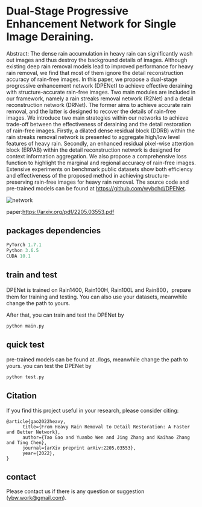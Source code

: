# Dual-Stage Progressive Enhancement Network for Single Image Deraining.

Abstract: The dense rain accumulation in heavy rain can significantly wash out images and thus destroy the background details of images. Although existing deep rain removal models lead to improved performance for heavy rain removal, we find that most of them ignore the detail reconstruction accuracy of rain-free images. In this paper, we propose a dual-stage progressive enhancement network (DPENet) to achieve effective deraining with structure-accurate rain-free images. Two main modules are included in our framework, namely a rain streaks removal network (R2Net) and a detail reconstruction network (DRNet). The former aims to achieve accurate rain removal, and the latter is designed to recover the details of rain-free images. We introduce two main strategies within our networks to achieve trade-off between the effectiveness of deraining and the detail restoration of rain-free images. Firstly, a dilated dense residual block (DDRB) within the rain streaks removal network is presented to aggregate high/low level features of heavy rain. Secondly, an enhanced residual pixel-wise attention block (ERPAB) within the detail reconstruction network is designed for context information aggregation. We also propose a comprehensive loss function to highlight the marginal and regional accuracy of rain-free images. Extensive experiments on benchmark public datasets show both efficiency and effectiveness of the proposed method in achieving structure-preserving rain-free images for heavy rain removal. The source code and pre-trained models can be found at https://github.com/wybchd/DPENet.

![network](https://user-images.githubusercontent.com/90954637/167078409-a8323ec3-517e-4cc9-ba5e-3e948f313ca0.png)

paper:https://arxiv.org/pdf/2205.03553.pdf

## packages dependencies
```python
PyTorch 1.7.1
Python 3.6.5
CUDA 10.1
```

## train and test
DPENet is trained on Rain1400, Rain100H, Rain100L and Rain800，prepare them for training and testing. You can also use your datasets, meanwhile change the path to yours.

After that, you can train and test the DPENet by

```python
python main.py
```

## quick test
pre-trained models can be found at ./logs, meanwhile change the path to yours. you can test the DPENet by

```python
python test.py
```

## Citation
If you find this project useful in your research, please consider citing:

```
@article{gao2022heavy,
      title={From Heavy Rain Removal to Detail Restoration: A Faster and Better Network}, 
      author={Tao Gao and Yuanbo Wen and Jing Zhang and Kaihao Zhang and Ting Chen},
      journal={arXiv preprint arXiv:2205.03553},
      year={2022},
}
```

## contact
Please contact us if there is any question or suggestion (ybw.work@gmail.com).
